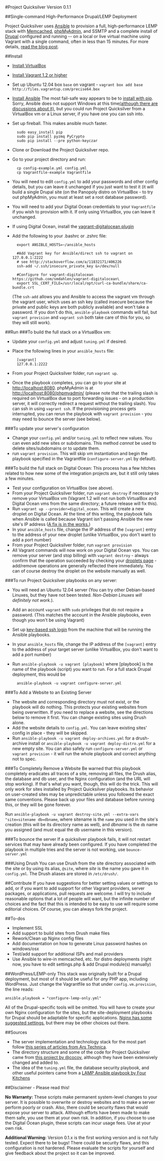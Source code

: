 #Project Quicksilver
Version 0.1.1

##Single-command High-Performance Drupal/LEMP Deployment

Project Quicksilver uses [Ansible](http://ansible.cc/) to provision a full, high-performance LEMP stack with [Memcached](http://www.memcached.org/), [phpMyAdmin](http://www.phpmyadmin.net/home_page/index.php), and SSMTP and a complete install of [Drupal](https://drupal.org/home) configured and running -- on a local or live virtual machine using Vagrant with a single command, often in less than 15 minutes. For more details, [read the blog post](http://robertdickert.com/blog/2013/06/03/announcing-project-quicksilver/).

##Install
* [Install VirtualBox](https://www.virtualbox.org/wiki/Downloads)
* [Install Vagrant 1.2 or higher](http://downloads.vagrantup.com/)
* Set up Ubuntu 12.04 box `base` on vagrant - `vagrant box add base http://files.vagrantup.com/precise64.box`
* [Install Ansible](http://ansible.cc/docs/gettingstarted.html) The most fail-safe way appears to be to [install with pip](http://ansible.cc/docs/gettingstarted.html#via-pip). Sorry, Ansible does not support Windows at this time[(although there are discussions about it)](https://groups.google.com/forum/#!topic/ansible-project/17YZIgArn2g), but you could run Project Quicksilver from a VirtualBox vm or a Linux server, if you have one you can ssh into.
* Set up fireball. This makes ansible much faster.

        sudo easy_install pip    
        sudo pip install pyzmq PyCrypto 
        sudo pip install --pre python-keyczar 

* Clone or Download the Project Quicksilver repo. 
* Go to your project directory and run:

        cp config-example.yml config.yml
        cp Vagrantfile-example Vagrantfile

* You will need to edit `config.yml` to add your passwords and other config details, but you can leave it unchanged if you just want to test it (it will build a single Drupal site (on the Panopoly distro on VirtualBox - to try out phpMyAdmin, you must at least set a root database password). 
* You will need to add your Digital Ocean credentials to your `Vagrantfile` if you wish to provision with it. If only using VirtualBox, you can leave it unchanged.
* If using Digital Ocean, install the [vagrant-digitalocean plugin](https://github.com/smdahlen/vagrant-digitalocean)

* Add the following to your .bashrc or .zshrc file:

        export ANSIBLE_HOSTS=~/ansible_hosts

        #Add Vagrant key for Ansible/direct ssh to vagrant on 127.0.0.1:2222
        # see http://stackoverflow.com/a/11832171/406226
        ssh-add ~/.ssh/insecure_private_key &>/dev/null

        #Configure for vagrant-digitalocean  https://github.com/smdahlen/vagrant-digitalocean\
        export SSL_CERT_FILE=/usr/local/opt/curl-ca-bundle/share/ca-bundle.crt

    (The `ssh-add` allows you and Ansible to access the vagrant vm through the vagrant user, which uses an ssh key (called insecure because the private and public keys are both publicly available) and won't take a password. If you don't do this, `ansible-playbook` commands will fail, but `vagrant provision` and `vagrant ssh` both take care of this for you, so they will still work).

##Run
###To build the full stack on a VirtualBox vm:
* Update your `config.yml` and adjust `tuning.yml` if desired.
* Place the following lines in your `ansible_hosts` file:

        [vagrant]
        127.0.0.1:2222
* From your Project Quicksilver folder, run `vagrant up`. 
* Once the playbook completes, you can go to your site at [http://localhost:8080](http://localhost:8080). phpMyAdmin is at [http://localhost:8080/phpmyadmin/](http://localhost:8080/phpmyadmin/) (please note that the trailing slash is required on VirtualBox due to port forwarding issues - on a production server, it will correctly redirect a request without the trailing slash). You can ssh in using `vagrant ssh`. If the provisioning process gets interrupted, you can rerun the playbook with `vagrant provision` - you may need to bounce the server (see below).

###To update your server's configuration

* Change your `config.yml` and/or `tuning.yml` to reflect new values. You can even add new sites or subdomains. This method *cannot* be used to delete sites/subdomains or to update them.
* run `vagrant provision`. This will skip vm instantiation and begin the playbook specified in the Vagrantfile (`configure-server.yml` by default).

###To build the full stack on Digital Ocean:
This process has a few hitches related to how new some of the integration projects are, but it still only takes a few minutes.

* Test your configuration on VirtualBox (see above). 
* From your Project Quicksilver folder, run `vagrant destroy` if necessary to remove your VirtualBox vm (Vagrant 1.2 will not run both VirtualBox and Digital Ocean vms from the same directory; a future release will fix this). 
* Run `vagrant up --provider=digital_ocean`. This will create a new droplet on Digital Ocean. At the time of this writing, the playbook fails when Ansible is called because Vagrant isn't passing Ansible the new site's IP address ([A fix is in the works.](https://github.com/mitchellh/vagrant/issues/1664))  
* In your `ansible_hosts` file, change the IP address of the `[vagrant]` entry to the address of your new droplet (unlike VirtualBox, you don't want to add a port number)
* From your Project Quicksilver folder, run `vagrant provision`
* All Vagrant commands will now work on your Digital Ocean vps. You can remove your server (and stop billing) with `vagrant destroy` - always confirm that the operation succeeded by checking your [droplets page](https://www.digitalocean.com/droplets) - add/remove operations are generally reflected there immediately. You can of course destroy the droplet on the website manually as well.

###To run Project Quicksilver playbooks on any server:
* You will need an Ubuntu 12.04 server (You can try other Debian-based Linuxes, but they have not been tested. *Non-Debian Linuxes will definitely not work.*).
* Add an account `vagrant` with `sudo` privileges that do not require a password. (This matches the account in the Ansible playbooks, even though you won't be using Vagrant)
* Set up [key-based ssh login](https://help.ubuntu.com/community/SSH/OpenSSH/Keys) from the machine that will be running the Ansible playbooks. 
* In your `ansible_hosts` file, change the IP address of the `[vagrant]` entry to the address of your target server (unlike VirtualBox, you don't want to add a port number)
* Run `ansible-playbook -u vagrant [playbook]` where [playbook] is the name of the playbook (script) you want to run. For a full stack Drupal deployment, this would be

        ansible-playbook -u vagrant configure-server.yml

###To Add a Website to an Existing Server
* The website and corresponding directory must not exist, or the playbook will do nothing. This protects your existing websites from being overwritten. If you need to replace a website, see the directions below to remove it first. You can change existing sites using Drush alone.
* Add the website details to `config.yml`. You can leave existing sites' config in place - they will be skipped.
* Run `ansible-playbook -u vagrant deploy-archives.yml` for a drush-archive install or `ansible-playbook -u vagrant deploy-distro.yml` for a new empty site. You can also safely run `configure-server.yml` or `vagrant provision` - it will run the whole playbook and correct anything not to spec.

###To Completely Remove a Website
Be warned that this playbook completely eradicates all traces of a site, removing all files, the Drush alias, the database and db user, and the Nginx configuration (and the URL will stop working). If that's what you want, though, this will do the trick. This will only work for sites installed by Project Quicksilver playbooks. Its behavior on user-created sites may be unpredictable unless you followed the exact same conventions. Please back up your files and database before running this, or they will be gone forever.

Run `ansible-playbook -u vagrant destroy-site.yml --extra-vars "site=sitename db=dbname`, where sitename is the `name` you used in the site's creation (this will be its directory name as well), and *dbname* is the `db` name you assigned (and must equal the db username in this version).

###To bounce the server
If a quicksilver playbook fails, it will not restart services that may have already been configured. If you have completed the playbook in multiple tries and the server is not working, use `bounce-server.yml` 

###Using Drush
You can use Drush from the site directory associated with the site or by using its alias, `@site`, where *site* is the name you gave it in `config.yml`. The Drush aliases are stored in `/etc/drush/`.

##Contribute
If you have suggestions for better setting values or settings to add, or if you want to add support for other Vagrant providers, server packages, or applications, pull requests are welcome. I will try to include reasonable options that a lot of people will want, but the infinite number of choices and the fact that this is intended to be easy to use will require some editorial choices. Of course, you can always fork the project.

##To-dos
* Implement SSL
* Add support to build sites from Drush make files
* Rework/Clean up Nginx config files
* Add documentation on how to generate Linux password hashes on windows/osx 
* Test/add support for additional ISPs and mail providers
* Use Ansible to wire-in memcached, etc. for distro deployments (right now, you have to edit settings.php & add Drupal module(s) manually)

##WordPress/LEMP-only
This stack was originally built for a Drupal deployment, but most of it should be useful for *any* PHP app, including WordPress. Just change the Vagrantfile so that under `config.vm.provision`, the line reads:

    ansible.playbook = "configure-lemp-only.yml"

All of the Drupal-specific tools will be omitted. You will have to create your own Nginx configuration for the sites, but the site-deployment playbooks for Drupal should be adaptable for specific applications. [Nginx has some suggested settings](http://wiki.nginx.org/WordPress), but there may be other choices out there.

##Sources
* The server implementation and technology stack for the most part follow [this series of articles from Ars Technica](http://arstechnica.com/series/web-served/).
* The directory structure and some of the code for Project Quicksilver came from [this project by @cocoy](https://github.com/cocoy/ansible-playbooks), although they have been extensively changed and added to.
* The idea of the `tuning.yml` file, the database security playbook,  and other useful pointers came from a [LAMP Ansible playbook by Four Kitchens](https://github.com/fourkitchens/server-playbooks)

##Disclaimer - Please read this!

**No Warranty:** These scripts make permanent system-level changes to your server. It is possible to overwrite or destroy websites and to make a server perform poorly or crash. Also, there could be security flaws that would expose your server to attack. Although efforts have been made to make them safe, you use them at your own risk. In addition, if you choose to use the Digital Ocean plugin, these scripts can incur usage fees. Use at your own risk.

**Additional Warning:** Version 0.1.x is the first working version and is not fully tested. Expect there to be bugs! There could be security flaws, and this configuration is not hardened. Please evaluate the scripts for yourself and give feedback about the project so it can be improved.
